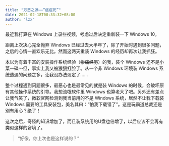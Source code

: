 ```yaml
---
title: "万恶之源——“瘟痘死”"
date: 2021-02-18T00:33:32+08:00
author: "lzx"
---
```


最近我打算在 Windows 上录些视频，考虑过后决定重新装一下 Windows 10。

距离上次决心完全抛弃 Windows 已经过去大半年了，除了开始时遇到很多问题，之后的心情一直欢乐无比。然而这两天重装 Windows 的经历却再次让我抓狂。

本以为有着丰富的安装操作系统经验（~~惨痛经历~~）的我，装个 Windows 还不是小菜一碟～但，事实上我又被狠狠打脸了。从一个非 Windows 环境装 Windows 系统遭遇的问题之多，让我没办法淡定了……

整个过程遇到问题很多，最恶心也是最常见的就是装 Windows 的时候，会破坏原有其他操作系统的引导。我想流氓软件里 Windows 也算老大了吧。另外还有差点让我气笑了，微软官网检测到我当前用的不是 Windows 系统，居然不让我下载装 Windows 需要的工具安装包，美名其曰：“怕我下载错了”。这是玩霸道总裁还是别有用心？绝了！

这次之后，奇怪的知识增加了，而且装系统用的U盘也倍增了，以后应该不会再有类似这样的窘境了。  

> “好像，你上次也是这样说的？”
